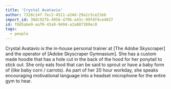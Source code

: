 ```yaml
---
title: 'Crystal Avatavio'
author: 7328c14f-7ec2-4511-a24d-29a1c5ce23eb
import_id: 30dc92fb-4956-479b-a43c-99fdf4ce4837
id: f8d5abe9-aaf0-43a9-9494-a2a887389ec8
tags:
  - people
---
```

Crystal Avatavio is the in-house personal trainer at [The Adobe Skyscraper] and the operator of [Adobe Skyscraper Gymnasium]. She has a custom made hoodie that has a hole cut in the back of the hood for her ponytail to stick out. She only eats food that can be said to sprout or have a baby form of (like baby corn / carrots). As part of her 20 hour workday, she speaks encouraging motivational language into a headset microphone for the entire gym to hear.